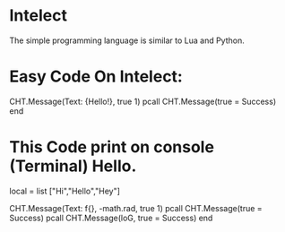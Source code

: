 # Intelect
The simple programming language is similar to Lua and Python.

# Easy Code On Intelect:

CHT.Message(Text: {Hello!}, true 1)
  pcall CHT.Message(true = Success)
end

# This Code print on console (Terminal) Hello.

local = list ["Hi","Hello","Hey"]

CHT.Message(Text: f{<list>}, -math.rad, true 1)
  pcall CHT.Message(true = Success)
  pcall CHT.Message(loG, true = Success)
end
  
